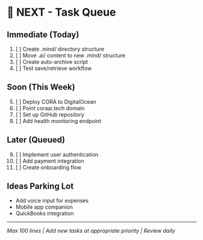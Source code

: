 # 🎯 NEXT - Task Queue

## Immediate (Today)
1. [ ] Create .mind/ directory structure
2. [ ] Move .ai/ content to new .mind/ structure  
3. [ ] Create auto-archive script
4. [ ] Test save/retrieve workflow

## Soon (This Week)
5. [ ] Deploy CORA to DigitalOcean
6. [ ] Point coraai.tech domain
7. [ ] Set up GitHub repository
8. [ ] Add health monitoring endpoint

## Later (Queued)
9. [ ] Implement user authentication
10. [ ] Add payment integration
11. [ ] Create onboarding flow

## Ideas Parking Lot
- Add voice input for expenses
- Mobile app companion
- QuickBooks integration

---
*Max 100 lines | Add new tasks at appropriate priority | Review daily*
